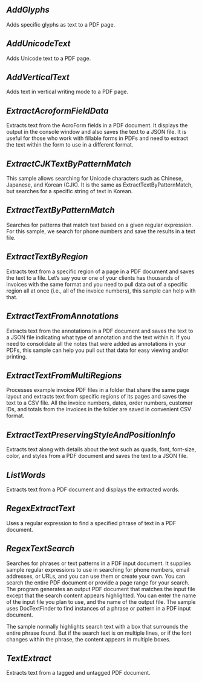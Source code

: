 ## ***AddGlyphs***
Adds specific glyphs as text to a PDF page.

## ***AddUnicodeText***
Adds Unicode text to a PDF page.

## ***AddVerticalText***
Adds text in vertical writing mode to a PDF page.

## ***ExtractAcroformFieldData***
Extracts text from the AcroForm fields in a PDF document.  It displays the output in the console window and also saves the text to a JSON file. It is useful for those who work with fillable forms in PDFs and need to extract the text within the form to use in a different format.

## ***ExtractCJKTextByPatternMatch***
This sample allows searching for Unicode characters such as Chinese, Japanese, and Korean (CJK). It is the same as ExtractTextByPatternMatch, but searches for a specific string of text in Korean.

## ***ExtractTextByPatternMatch***
Searches for patterns that match text based on a given regular expression. For this sample, we search for phone numbers and save the results in a text file.

## ***ExtractTextByRegion***
Extracts text from a specific region of a page in a PDF document and saves the text to a file. Let’s say you or one of your clients has thousands of invoices with the same format and you need to pull data out of a specific region all at once (i.e., all of the invoice numbers), this sample can help with that.

## ***ExtractTextFromAnnotations***
Extracts text from the annotations in a PDF document and saves the text to a JSON file indicating what type of annotation and the text within it. If you need to consolidate all the notes that were added as annotations in your PDFs, this sample can help you pull out that data for easy viewing and/or printing.

## ***ExtractTextFromMultiRegions***
Processes example invoice PDF files in a folder that share the same page layout and extracts text from specific regions of its pages and saves the text to a CSV file.  All the invoice numbers, dates, order numbers, customer IDs, and totals from the invoices in the folder are saved in convenient CSV format.

## ***ExtractTextPreservingStyleAndPositionInfo***
Extracts text along with details about the text such as quads, font, font-size, color, and styles from a PDF document and saves the text to a JSON file.

## ***ListWords***
Extracts text from a PDF document and displays the extracted words.

## ***RegexExtractText***
Uses a regular expression to find a specified phrase of text in a PDF document.

## ***RegexTextSearch***
Searches for phrases or text patterns in a PDF input document. It supplies sample regular expressions to use in searching for phone numbers, email addresses, or URLs, and you can use them or create your own. You can search the entire PDF document or provide a page range for your search. The program generates an output PDF document that matches the input file except that the search content appears highlighted.  You can enter the name of the input file you plan to use, and the name of the output file. The sample uses DocTextFinder to find instances of a phrase or pattern in a PDF input document.

The sample normally highlights search text with a box that surrounds the entire phrase found. But if the search text is on multiple lines, or if the font changes within the phrase, the content appears in multiple boxes.

## ***TextExtract***
Extracts text from a tagged and untagged PDF document.
